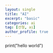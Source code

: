 ```yaml
---
layout: single
title: "AI"
excerpt: "basic"
categories: ai
tag: [선형, ai]
author_profile: true
---
```


print("hello world")
